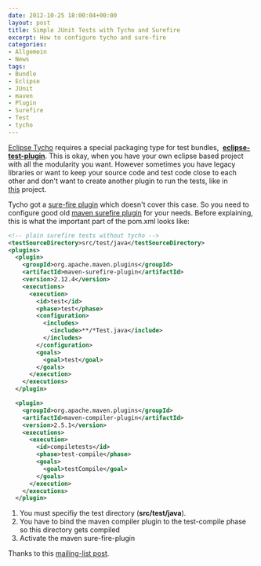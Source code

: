 ```yaml
---
date: 2012-10-25 18:00:04+00:00
layout: post
title: Simple JUnit Tests with Tycho and Surefire
excerpt: How to configure tycho and sure-fire
categories:
- Allgemein
- News
tags:
- Bundle
- Eclipse
- JUnit
- maven
- Plugin
- Surefire
- Test
- tycho
---
```


[Eclipse Tycho](http://eclipse.org/tycho/) requires a special packaging type for test bundles, 
[**eclipse-test-plugin**](http://wiki.eclipse.org/Tycho/Reference_Card#Test_bundles). This is okay, when you have your
own eclipse based project with all the modularity you want. However sometimes you have legacy libraries or want to keep
your source code and test code close to each other and don't want to create another plugin to run the tests, like in 
[this](https://github.com/muuki88/jama-osgi) project.

Tycho got a [sure-fire plugin](http://www.eclipse.org/tycho/sitedocs/tycho-surefire/tycho-surefire-plugin/plugin-info.html)
which doesn't cover this case. So you need to configure good old
[maven surefire plugin](http://maven.apache.org/plugins/maven-surefire-plugin/) for your needs. Before explaining, this
is what the important part of the pom.xml looks like:

```xml    
<!-- plain surefire tests without tycho -->
<testSourceDirectory>src/test/java</testSourceDirectory>
<plugins>
  <plugin>
    <groupId>org.apache.maven.plugins</groupId>
    <artifactId>maven-surefire-plugin</artifactId>
    <version>2.12.4</version>
    <executions>
      <execution>
        <id>test</id>
        <phase>test</phase>
        <configuration>
          <includes>
            <include>**/*Test.java</include>
          </includes>
        </configuration>
        <goals>
          <goal>test</goal>
        </goals>
      </execution>
    </executions>
  </plugin>

  <plugin>
    <groupId>org.apache.maven.plugins</groupId>
    <artifactId>maven-compiler-plugin</artifactId>
    <version>2.5.1</version>
    <executions>
      <execution>
        <id>compiletests</id>
        <phase>test-compile</phase>
        <goals>
          <goal>testCompile</goal>
        </goals>
      </execution>
    </executions>
  </plugin>
```


1. You must specifiy the test directory (**src/test/java**).
2. You have to bind the maven compiler plugin to the test-compile phase so this directory gets compiled
3. Activate the maven sure-fire-plugin


Thanks to this [mailing-list post](http://software.2206966.n2.nabble.com/Run-non-eclipse-junit-tests-td5089299.html).
